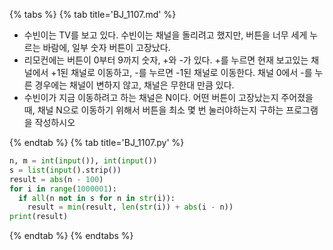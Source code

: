{% tabs %}
{% tab title='BJ_1107.md' %}

* 수빈이는 TV를 보고 있다. 수빈이는 채널을 돌리려고 했지만, 버튼을 너무 세게 누르는 바람에, 일부 숫자 버튼이 고장났다.
* 리모컨에는 버튼이 0부터 9까지 숫자, +와 -가 있다. +를 누르면 현재 보고있는 채널에서 +1된 채널로 이동하고, -를 누르면 -1된 채널로 이동한다. 채널 0에서 -를 누른 경우에는 채널이 변하지 않고, 채널은 무한대 만큼 있다.
* 수빈이가 지금 이동하려고 하는 채널은 N이다. 어떤 버튼이 고장났는지 주어졌을 때, 채널 N으로 이동하기 위해서 버튼을 최소 몇 번 눌러야하는지 구하는 프로그램을 작성하시오

{% endtab %}
{% tab title='BJ_1107.py' %}

```py
n, m = int(input()), int(input())
s = list(input().strip())
result = abs(n - 100)
for i in range(1000001):
  if all(n not in s for n in str(i)):
    result = min(result, len(str(i)) + abs(i - n))
print(result)
```

{% endtab %}
{% endtabs %}